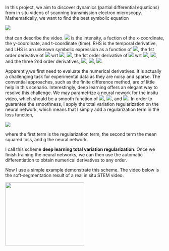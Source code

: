 In this project, we aim to discover dynamics (partial differential equations) from in situ videos of scanning transmission electron microscopy.
Mathematically, we want to find the best symbolic equation

<img src="https://render.githubusercontent.com/render/math?math=%5CLarge%0Au_t%20%3D%20f(u%2C%20u_x%2C%20u_y%2C%20u_%7Bxx%7D%2C%20u_%7Bxy%7D%2C%20u_%7Byy%7D)">

that can describe the video. <img src="https://render.githubusercontent.com/render/math?math=%5CLarge%0Au"> is the intensity, a fuction of the x-coordinate, the y-coordinate, and t-coordinate (time). RHS is the temporal derivative, and LHS is an unknown symbolic expression as a function of <img src="https://render.githubusercontent.com/render/math?math=%5CLarge%0Au">, the 1st order derivative of <img src="https://render.githubusercontent.com/render/math?math=%5CLarge%0Au"> wrt <img src="https://render.githubusercontent.com/render/math?math=%5CLarge%0Ax">,
<img src="https://render.githubusercontent.com/render/math?math=%5CLarge%0Au_x">, the 1st order derivative of <img src="https://render.githubusercontent.com/render/math?math=%5CLarge%0Au"> wrt <img src="https://render.githubusercontent.com/render/math?math=%5CLarge%0Ay">, <img src="https://render.githubusercontent.com/render/math?math=%5CLarge%0Au_y">, and the three 2nd order derivatives, <img src="https://render.githubusercontent.com/render/math?math=%5CLarge%0Au_%7Bxx%7D">, <img src="https://render.githubusercontent.com/render/math?math=%5CLarge%0Au_%7Bxy%7D">, <img src="https://render.githubusercontent.com/render/math?math=%5CLarge%0Au_%7Byy%7D">.

Apparently,we first need to evaluate the numerical derivatives. It is actually a challenging task for experimental data as they are noisy and sparse. The convential approaches, such as the finite difference method, are of little help in this scenario. Interestingly, deep learning offers an elegant way to resolve this challenge. We may parametrize a neural nework for the insitu video, which should be a smooth function of <img src="https://render.githubusercontent.com/render/math?math=%5CLarge%0Ax">, <img src="https://render.githubusercontent.com/render/math?math=%5CLarge%0Ay">, and <img src="https://render.githubusercontent.com/render/math?math=%5CLarge%0At">. In order to guarantee the smoothness, I apply the total variation regularization on the neural network, which means that I simply add a regularization term in the loss function,

<img src="https://render.githubusercontent.com/render/math?math=%5CLarge%0Aloss%20%3D%20R(g)%20%2B%20MSE(g%2Cu)">

where the first term is the regularization term, the second term the mean squared loss, and g the neural network.  

I call this scheme **deep learning total variation regularization**. Once we finish training the neural networks, we can then use the automatic differentiation to obtain numerical derivatives to any order. 

Now I use a simple example demonstrate this scheme. 
The video below is the soft-segmentation result of a real in situ STEM video.  

<img src="https://media.giphy.com/media/J2V1ppHgClb3RcA3ES/giphy.gif" width="250" height="200"/>
